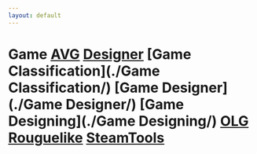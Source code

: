 ```yaml
---
layout: default
---
```

# Game  [AVG](./AVG/)   [Designer](./Designer/)   [Game Classification](./Game Classification/)   [Game Designer](./Game Designer/)   [Game Designing](./Game Designing/)   [OLG](./OLG/)   [Rouguelike](./Rouguelike/)   [SteamTools](./SteamTools/)  
